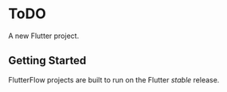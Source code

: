 # ToDO

A new Flutter project.

## Getting Started

FlutterFlow projects are built to run on the Flutter _stable_ release.
